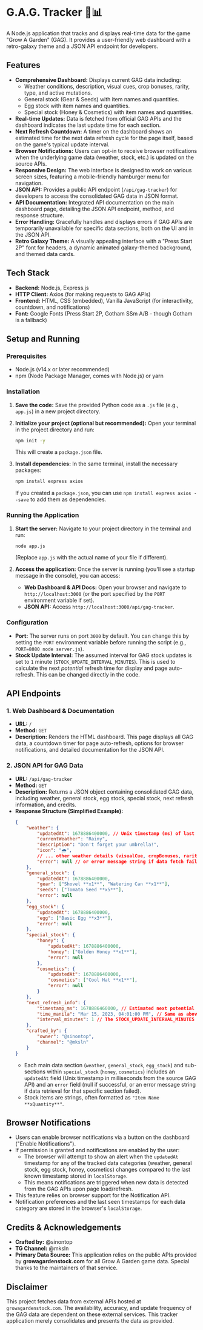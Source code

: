 # G.A.G. Tracker 🌌📊

A Node.js application that tracks and displays real-time data for the game "Grow A Garden" (GAG). It provides a user-friendly web dashboard with a retro-galaxy theme and a JSON API endpoint for developers.

## Features

*   **Comprehensive Dashboard:** Displays current GAG data including:
    *   Weather conditions, description, visual cues, crop bonuses, rarity, type, and active mutations.
    *   General stock (Gear & Seeds) with item names and quantities.
    *   Egg stock with item names and quantities.
    *   Special stock (Honey & Cosmetics) with item names and quantities.
*   **Real-time Updates:** Data is fetched from official GAG APIs and the dashboard indicates the last update time for each section.
*   **Next Refresh Countdown:** A timer on the dashboard shows an estimated time for the next data refresh cycle for the page itself, based on the game's typical update interval.
*   **Browser Notifications:** Users can opt-in to receive browser notifications when the underlying game data (weather, stock, etc.) is updated on the source APIs.
*   **Responsive Design:** The web interface is designed to work on various screen sizes, featuring a mobile-friendly hamburger menu for navigation.
*   **JSON API:** Provides a public API endpoint (`/api/gag-tracker`) for developers to access the consolidated GAG data in JSON format.
*   **API Documentation:** Integrated API documentation on the main dashboard page, detailing the JSON API endpoint, method, and response structure.
*   **Error Handling:** Gracefully handles and displays errors if GAG APIs are temporarily unavailable for specific data sections, both on the UI and in the JSON API.
*   **Retro Galaxy Theme:** A visually appealing interface with a "Press Start 2P" font for headers, a dynamic animated galaxy-themed background, and themed data cards.

## Tech Stack

*   **Backend:** Node.js, Express.js
*   **HTTP Client:** Axios (for making requests to GAG APIs)
*   **Frontend:** HTML, CSS (embedded), Vanilla JavaScript (for interactivity, countdown, and notifications)
*   **Font:** Google Fonts (Press Start 2P, Gotham SSm A/B - though Gotham is a fallback)

## Setup and Running

### Prerequisites

*   Node.js (v14.x or later recommended)
*   npm (Node Package Manager, comes with Node.js) or yarn

### Installation

1.  **Save the code:**
    Save the provided Python code as a `.js` file (e.g., `app.js`) in a new project directory.

2.  **Initialize your project (optional but recommended):**
    Open your terminal in the project directory and run:
    ```bash
    npm init -y
    ```
    This will create a `package.json` file.

3.  **Install dependencies:**
    In the same terminal, install the necessary packages:
    ```bash
    npm install express axios
    ```
    If you created a `package.json`, you can use `npm install express axios --save` to add them as dependencies.

### Running the Application

1.  **Start the server:**
    Navigate to your project directory in the terminal and run:
    ```bash
    node app.js
    ```
    (Replace `app.js` with the actual name of your file if different).

2.  **Access the application:**
    Once the server is running (you'll see a startup message in the console), you can access:
    *   **Web Dashboard & API Docs:** Open your browser and navigate to `http://localhost:3000` (or the port specified by the `PORT` environment variable if set).
    *   **JSON API:** Access `http://localhost:3000/api/gag-tracker`.

### Configuration

*   **Port:** The server runs on port `3000` by default. You can change this by setting the `PORT` environment variable before running the script (e.g., `PORT=8080 node server.js`).
*   **Stock Update Interval:** The assumed interval for GAG stock updates is set to `1` minute (`STOCK_UPDATE_INTERVAL_MINUTES`). This is used to calculate the next *potential* refresh time for display and page auto-refresh. This can be changed directly in the code.

## API Endpoints

### 1. Web Dashboard & Documentation

*   **URL:** `/`
*   **Method:** `GET`
*   **Description:** Renders the HTML dashboard. This page displays all GAG data, a countdown timer for page auto-refresh, options for browser notifications, and detailed documentation for the JSON API.

### 2. JSON API for GAG Data

*   **URL:** `/api/gag-tracker`
*   **Method:** `GET`
*   **Description:** Returns a JSON object containing consolidated GAG data, including weather, general stock, egg stock, special stock, next refresh information, and credits.
*   **Response Structure (Simplified Example):**
    ```json
    {
        "weather": {
            "updatedAt": 1678886400000, // Unix timestamp (ms) of last GAG API update
            "currentWeather": "Rainy",
            "description": "Don't forget your umbrella!",
            "icon": "🌧️",
            // ... other weather details (visualCue, cropBonuses, rarity, weatherType, mutations)
            "error": null // or error message string if data fetch failed
        },
        "general_stock": {
            "updatedAt": 1678886400000,
            "gear": ["Shovel **x1**", "Watering Can **x1**"],
            "seeds": ["Tomato Seed **x5**"],
            "error": null
        },
        "egg_stock": {
            "updatedAt": 1678886400000,
            "egg": ["Basic Egg **x3**"],
            "error": null
        },
        "special_stock": {
            "honey": {
                "updatedAt": 1678886400000,
                "honey": ["Golden Honey **x1**"],
                "error": null
            },
            "cosmetics": {
                "updatedAt": 1678886400000,
                "cosmetics": ["Cool Hat **x1**"],
                "error": null
            }
        },
        "next_refresh_info": {
            "timestamp_ms": 1678886460000, // Estimated next potential GAG data update timestamp (ms)
            "time_manila": "Mar 15, 2023, 04:01:00 PM", // Same as above, formatted for Asia/Manila timezone
            "interval_minutes": 1 // The STOCK_UPDATE_INTERVAL_MINUTES value
        },
        "crafted_by": {
            "owner": "@sinontop",
            "channel": "@mksln"
        }
    }
    ```
    *   Each main data section (`weather`, `general_stock`, `egg_stock`) and sub-sections within `special_stock` (`honey`, `cosmetics`) includes an `updatedAt` field (Unix timestamp in milliseconds from the source GAG API) and an `error` field (null if successful, or an error message string if data retrieval for that specific section failed).
    *   Stock items are strings, often formatted as `"Item Name **xQuantity**"`.

## Browser Notifications

*   Users can enable browser notifications via a button on the dashboard ("Enable Notifications").
*   If permission is granted and notifications are enabled by the user:
    *   The browser will attempt to show an alert when the `updatedAt` timestamp for any of the tracked data categories (weather, general stock, egg stock, honey, cosmetics) changes compared to the last known timestamp stored in `localStorage`.
    *   This means notifications are triggered when new data is detected from the GAG APIs upon page load/refresh.
*   This feature relies on browser support for the Notification API.
*   Notification preferences and the last seen timestamps for each data category are stored in the browser's `localStorage`.

## Credits & Acknowledgements

*   **Crafted by:** @sinontop
*   **TG Channel:** @mksln
*   **Primary Data Source:** This application relies on the public APIs provided by **growagardenstock.com** for all Grow A Garden game data. Special thanks to the maintainers of that service.

## Disclaimer

This project fetches data from external APIs hosted at `growagardenstock.com`. The availability, accuracy, and update frequency of the GAG data are dependent on these external services. This tracker application merely consolidates and presents the data as provided.
